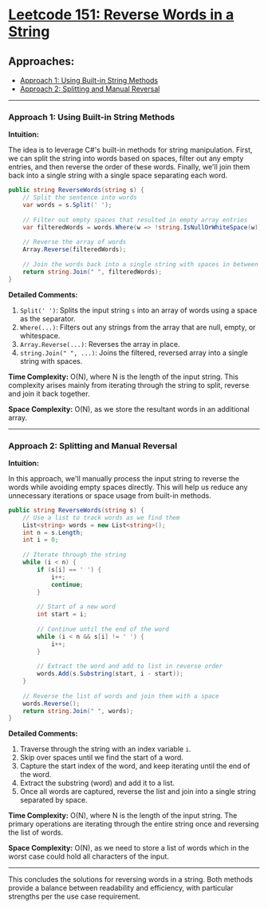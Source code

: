 # [Leetcode 151: Reverse Words in a String](https://leetcode.com/problems/reverse-words-in-a-string/)

## Approaches:
- [Approach 1: Using Built-in String Methods](#approach-1-using-built-in-string-methods)
- [Approach 2: Splitting and Manual Reversal](#approach-2-splitting-and-manual-reversal)

---

### Approach 1: Using Built-in String Methods

**Intuition:**

The idea is to leverage C#'s built-in methods for string manipulation. First, we can split the string into words based on spaces, filter out any empty entries, and then reverse the order of these words. Finally, we'll join them back into a single string with a single space separating each word.

```csharp
public string ReverseWords(string s) {
    // Split the sentence into words
    var words = s.Split(' ');
    
    // Filter out empty spaces that resulted in empty array entries
    var filteredWords = words.Where(w => !string.IsNullOrWhiteSpace(w)).ToArray();
    
    // Reverse the array of words
    Array.Reverse(filteredWords);
    
    // Join the words back into a single string with spaces in between
    return string.Join(" ", filteredWords);
}
```

**Detailed Comments:**
1. `Split(' ')`: Splits the input string `s` into an array of words using a space as the separator.
2. `Where(...)`: Filters out any strings from the array that are null, empty, or whitespace.
3. `Array.Reverse(...)`: Reverses the array in place.
4. `string.Join(" ", ...)`: Joins the filtered, reversed array into a single string with spaces.

**Time Complexity:** O(N), where N is the length of the input string. This complexity arises mainly from iterating through the string to split, reverse and join it back together.

**Space Complexity:** O(N), as we store the resultant words in an additional array.

---

### Approach 2: Splitting and Manual Reversal

**Intuition:**

In this approach, we'll manually process the input string to reverse the words while avoiding empty spaces directly. This will help us reduce any unnecessary iterations or space usage from built-in methods.

```csharp
public string ReverseWords(string s) {
    // Use a list to track words as we find them
    List<string> words = new List<string>();
    int n = s.Length;
    int i = 0;
    
    // Iterate through the string
    while (i < n) {
        if (s[i] == ' ') {
            i++;
            continue;
        }
        
        // Start of a new word
        int start = i;
        
        // Continue until the end of the word
        while (i < n && s[i] != ' ') {
            i++;
        }
        
        // Extract the word and add to list in reverse order
        words.Add(s.Substring(start, i - start));
    }
    
    // Reverse the list of words and join them with a space
    words.Reverse();
    return string.Join(" ", words);
}
```

**Detailed Comments:**
1. Traverse through the string with an index variable `i`.
2. Skip over spaces until we find the start of a word.
3. Capture the start index of the word, and keep iterating until the end of the word.
4. Extract the substring (word) and add it to a list.
5. Once all words are captured, reverse the list and join into a single string separated by space.

**Time Complexity:** O(N), where N is the length of the input string. The primary operations are iterating through the entire string once and reversing the list of words.

**Space Complexity:** O(N), as we need to store a list of words which in the worst case could hold all characters of the input.

---

This concludes the solutions for reversing words in a string. Both methods provide a balance between readability and efficiency, with particular strengths per the use case requirement.

